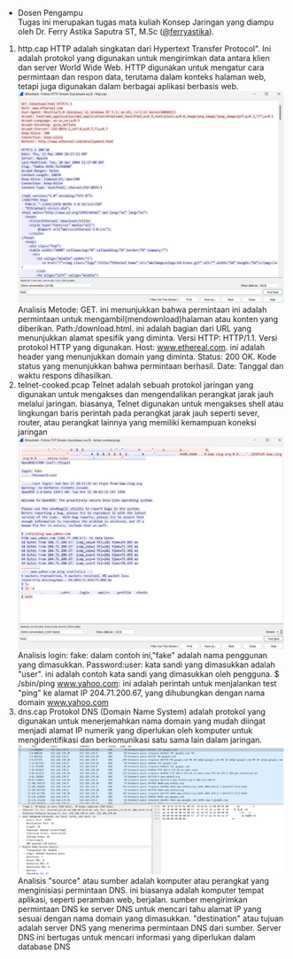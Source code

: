 * Dosen Pengampu  
Tugas ini merupakan tugas mata kuliah Konsep Jaringan yang diampu oleh Dr. Ferry Astika Saputra ST, M.Sc ([@ferryastika](https://github.com/ferryastika)).

1. http.cap
HTTP adalah singkatan dari Hypertext Transfer Protocol". Ini adalah protokol yang digunakan untuk mengirimkan data antara klien dan server World Wide Web. HTTP digunakan untuk mengatur cara permintaan dan respon data, terutama dalam konteks halaman web, tetapi juga digunakan dalam berbagai aplikasi berbasis web. 
![Http.cap](http.jpg)
Analisis Metode: GET. ini menunjukkan bahwa permintaan ini adalah permintaan untuk mengambil(mendownload)halaman atau konten yang diberikan. Path:/download.html. ini adalah bagian dari URL yang menunjukkan alamat spesifik yang diminta. Versi HTTP: HTTP/1.1. Versi protokol HTTP yang digunakan. Host: www.ethereal.com. ini adalah header yang menunjukkan domain yang diminta. Status: 200 OK. Kode status yang menunjukkan bahwa permintaan berhasil. Date: Tanggal dan waktu respons dihasilkan.
2. telnet-cooked.pcap
Telnet adalah sebuah protokol jaringan yang digunakan untuk mengakses dan mengendalikan perangkat jarak jauh melalui jaringan. biasanya, Telnet digunakan untuk mengakses shell atau lingkungan baris perintah pada perangkat jarak jauh seperti sever, router, atau perangkat lainnya yang memiliki kemampuan koneksi jaringan
![Http.cap](telnet.jpg)
Analisis login: fake: dalam contoh ini,"fake" adalah nama penggunan yang dimasukkan. Password:user: kata sandi yang dimasukkan adalah "user". ini adalah contoh kata sandi yang dimasukkan oleh pengguna. $ /sbin/ping www.yahoo.com: ini adalah perintah untuk menjalankan test "ping" ke alamat IP 204.71.200.67, yang dihubungkan dengan nama domain www.yahoo.com
3. dns.cap
Protokol DNS (Domain Name System) adalah protokol yang digunakan untuk menerjemahkan nama domain yang mudah diingat menjadi alamat IP numerik yang diperlukan oleh komputer untuk mengidentifikasi dan berkomunikasi satu sama lain dalam jaringan.
![Http.cap](dns.jpg)
Analisis "source" atau sumber adalah komputer atau perangkat yang menginisiasi permintaan DNS. ini biasanya adalah komputer tempat aplikasi, seperti peramban web, berjalan. sumber mengirimkan permintaan DNS ke server DNS untuk mencari tahu alamat IP yang sesuai dengan nama domain yang dimasukkan. "destination" atau tujuan adalah server DNS yang menerima permintaan DNS dari sumber. Server DNS ini bertugas untuk mencari informasi yang diperlukan dalam database DNS
